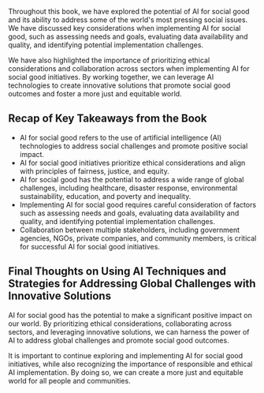 

Throughout this book, we have explored the potential of AI for social good and its ability to address some of the world's most pressing social issues. We have discussed key considerations when implementing AI for social good, such as assessing needs and goals, evaluating data availability and quality, and identifying potential implementation challenges.

We have also highlighted the importance of prioritizing ethical considerations and collaboration across sectors when implementing AI for social good initiatives. By working together, we can leverage AI technologies to create innovative solutions that promote social good outcomes and foster a more just and equitable world.

Recap of Key Takeaways from the Book
------------------------------------

* AI for social good refers to the use of artificial intelligence (AI) technologies to address social challenges and promote positive social impact.
* AI for social good initiatives prioritize ethical considerations and align with principles of fairness, justice, and equity.
* AI for social good has the potential to address a wide range of global challenges, including healthcare, disaster response, environmental sustainability, education, and poverty and inequality.
* Implementing AI for social good requires careful consideration of factors such as assessing needs and goals, evaluating data availability and quality, and identifying potential implementation challenges.
* Collaboration between multiple stakeholders, including government agencies, NGOs, private companies, and community members, is critical for successful AI for social good initiatives.

Final Thoughts on Using AI Techniques and Strategies for Addressing Global Challenges with Innovative Solutions
---------------------------------------------------------------------------------------------------------------

AI for social good has the potential to make a significant positive impact on our world. By prioritizing ethical considerations, collaborating across sectors, and leveraging innovative solutions, we can harness the power of AI to address global challenges and promote social good outcomes.

It is important to continue exploring and implementing AI for social good initiatives, while also recognizing the importance of responsible and ethical AI implementation. By doing so, we can create a more just and equitable world for all people and communities.